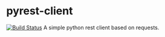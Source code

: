 # pyrest-client

[![Build Status](https://travis-ci.org/iamwucheng/pyrest-client.svg?branch=master)](https://travis-ci.org/iamwucheng/pyrest-client)
A simple python rest client based on requests.
